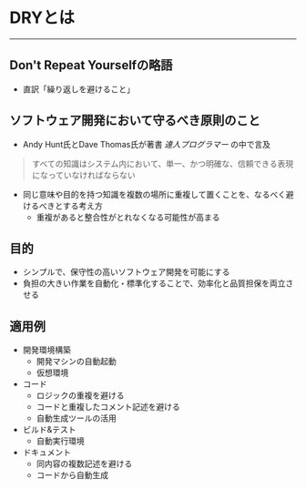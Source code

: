 # DRYとは
---
## Don't Repeat Yourselfの略語  
- 直訳「繰り返しを避けること」  

## ソフトウェア開発において守るべき原則のこと  
- Andy Hunt氏とDave Thomas氏が著書 *達人プログラマー* の中で言及  
>すべての知識はシステム内において、単一、かつ明確な、信頼できる表現になっていなければならない  
- 同じ意味や目的を持つ知識を複数の場所に重複して置くことを、なるべく避けるべきとする考え方  
  - 重複があると整合性がとれなくなる可能性が高まる  

## 目的
- シンプルで、保守性の高いソフトウェア開発を可能にする
- 負担の大きい作業を自動化・標準化することで、効率化と品質担保を両立させる

## 適用例  
- 開発環境構築  
  - 開発マシンの自動起動  
  - 仮想環境  
- コード  
  - ロジックの重複を避ける  
  - コードと重複したコメント記述を避ける  
  - 自動生成ツールの活用  
- ビルド&テスト  
  - 自動実行環境  
- ドキュメント  
  - 同内容の複数記述を避ける  
  - コードから自動生成  
